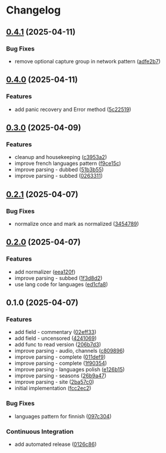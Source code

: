 # Changelog

## [0.4.1](https://github.com/MunifTanjim/go-ptt/compare/v0.4.0...v0.4.1) (2025-04-11)


### Bug Fixes

* remove optional capture group in network pattern ([adfe2b7](https://github.com/MunifTanjim/go-ptt/commit/adfe2b7058057b9665c0f73604fb9358bde13df0))

## [0.4.0](https://github.com/MunifTanjim/go-ptt/compare/v0.3.0...v0.4.0) (2025-04-11)


### Features

* add panic recovery and Error method ([5c22519](https://github.com/MunifTanjim/go-ptt/commit/5c22519979a1fa819e7bf66c52531a7ca5435984))

## [0.3.0](https://github.com/MunifTanjim/go-ptt/compare/v0.2.1...v0.3.0) (2025-04-09)


### Features

* cleanup and housekeeping ([c3953a2](https://github.com/MunifTanjim/go-ptt/commit/c3953a22ce71605b476b2f525ebe1358a2808d07))
* improve french languages pattern ([f9ce15c](https://github.com/MunifTanjim/go-ptt/commit/f9ce15c567bb702ecd812efc4e79b927fb51c9eb))
* improve parsing - dubbed ([51b3b55](https://github.com/MunifTanjim/go-ptt/commit/51b3b551b17e31641a7293b0f73a89274617a1ad))
* improve parsing - subbed ([0263311](https://github.com/MunifTanjim/go-ptt/commit/0263311c6bd40a3fb5f8b3be8c02c59e63d455b7))

## [0.2.1](https://github.com/MunifTanjim/go-ptt/compare/v0.2.0...v0.2.1) (2025-04-07)


### Bug Fixes

* normalize once and mark as normalized ([3454789](https://github.com/MunifTanjim/go-ptt/commit/3454789704c7acad907096f652d0b9d1f9fb41a2))

## [0.2.0](https://github.com/MunifTanjim/go-ptt/compare/v0.1.0...v0.2.0) (2025-04-07)


### Features

* add normalizer ([eea120f](https://github.com/MunifTanjim/go-ptt/commit/eea120fcbb2efef239d1d6a040e00deb3c5386b3))
* improve parsing - subbed ([1f3d8d2](https://github.com/MunifTanjim/go-ptt/commit/1f3d8d27a097fd2b1f21cdefda80b957e6b0b066))
* use lang code for languages ([ed1cfa8](https://github.com/MunifTanjim/go-ptt/commit/ed1cfa8e4895b2e53c981c66d5240f76999c5311))

## 0.1.0 (2025-04-07)


### Features

* add field - commentary ([02eff33](https://github.com/MunifTanjim/go-ptt/commit/02eff3382d64ba90332e440649cf207fb931e9a6))
* add field - uncensored ([4241069](https://github.com/MunifTanjim/go-ptt/commit/4241069b11d4853472792e2b368ad7413e7f9187))
* add func to read version ([206b7d3](https://github.com/MunifTanjim/go-ptt/commit/206b7d3f140188c93570871b3585f57f641acf47))
* improve parsing - audio, channels ([c809896](https://github.com/MunifTanjim/go-ptt/commit/c809896f9e2af1565aded480f2efc679b23f2470))
* improve parsing - complete ([011def9](https://github.com/MunifTanjim/go-ptt/commit/011def967a08d304c0b467b8fe836d62ce4926c7))
* improve parsing - complete ([1f90354](https://github.com/MunifTanjim/go-ptt/commit/1f90354e6d2a14ee73a155865a3c740b10fb8ae3))
* improve parsing - languages polish ([e126b15](https://github.com/MunifTanjim/go-ptt/commit/e126b15a5264545bf743bb76ce7750cf2025bdc7))
* improve parsing - seasons ([26b9a47](https://github.com/MunifTanjim/go-ptt/commit/26b9a478a59865473d3f81d3c968f2f1bfa2f823))
* improve parsing - site ([2ba57c0](https://github.com/MunifTanjim/go-ptt/commit/2ba57c000a877ed970e2af2be8df4cfc831eddff))
* initial implementation ([fcc2ec2](https://github.com/MunifTanjim/go-ptt/commit/fcc2ec27e76907dd724f9515aee564441369aa51))


### Bug Fixes

* languages pattern for finnish ([097c304](https://github.com/MunifTanjim/go-ptt/commit/097c304adf65b0471ea1570268174c21e96ec460))


### Continuous Integration

* add automated release ([0126c86](https://github.com/MunifTanjim/go-ptt/commit/0126c861e53f0ba72b5dda91bba06436b9350cad))
